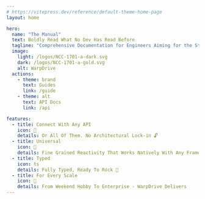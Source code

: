 ```yaml
---
# https://vitepress.dev/reference/default-theme-home-page
layout: home

hero:
  name: "The Manual"
  text: Boldly Read What No Dev Has Read Before
  tagline: "Comprehensive Documentation for Engineers Aiming for the Stars 💫"
  image:
    light: /logos/NCC-1701-a-dark.svg
    dark: /logos/NCC-1701-a-gold.svg
    alt: WarpDrive
  actions:
    - theme: brand
      text: Guides
      link: /guide
    - theme: alt
      text: API Docs
      link: /api

features:
  - title: Connect With Any API
    icon: 🧩
    details: Or All Of Them. No Architectural Lock-in 🔓
  - title: Universal
    icon: 🌌
    details: Fine Grained Reactivity That Works Natively With Any Framework Or Library
  - title: Typed
    icon: ts
    details: Fully Typed, Ready To Rock 💚 
  - title: For Every Scale
    icon: 🚀
    details: From Weekend Hobby To Enterprise - WarpDrive Delivers
---
```


